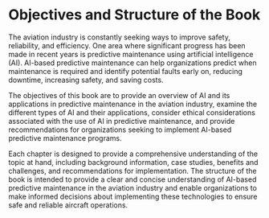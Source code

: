 Objectives and Structure of the Book
==============================================================

The aviation industry is constantly seeking ways to improve safety, reliability, and efficiency. One area where significant progress has been made in recent years is predictive maintenance using artificial intelligence (AI). AI-based predictive maintenance can help organizations predict when maintenance is required and identify potential faults early on, reducing downtime, increasing safety, and saving costs.

The objectives of this book are to provide an overview of AI and its applications in predictive maintenance in the aviation industry, examine the different types of AI and their applications, consider ethical considerations associated with the use of AI in predictive maintenance, and provide recommendations for organizations seeking to implement AI-based predictive maintenance programs.

Each chapter is designed to provide a comprehensive understanding of the topic at hand, including background information, case studies, benefits and challenges, and recommendations for implementation. The structure of the book is intended to provide a clear and concise understanding of AI-based predictive maintenance in the aviation industry and enable organizations to make informed decisions about implementing these technologies to ensure safe and reliable aircraft operations.
